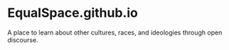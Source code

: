 # EqualSpace.github.io
A place to learn about other cultures, races, and ideologies through open discourse.
